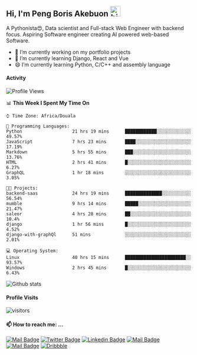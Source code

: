  ## Hi, I'm Peng Boris Akebuon <img src="https://user-images.githubusercontent.com/1303154/88677602-1635ba80-d120-11ea-84d8-d263ba5fc3c0.gif" width="28px" alt="hi">

 A Pythonista😍, Data scientist and Full-stack Web Engineer with backend focus. Aspiring Software engineer creating AI powered web-based Software.
- 🔭 I’m currently working on my portfolio projects
- 🌱 I’m currently learning Django, React and Vue
- 😄 I’m currently learning Python, C/C++ and assembly language

#### Activity
<!--START_SECTION:waka-->
![Profile Views](http://img.shields.io/badge/Profile%20Views-27-blue)

📊 **This Week I Spent My Time On** 

```text
⌚︎ Time Zone: Africa/Douala

💬 Programming Languages: 
Python                   21 hrs 19 mins      ████████████░░░░░░░░░░░░░   49.57% 
JavaScript               7 hrs 23 mins       ████░░░░░░░░░░░░░░░░░░░░░   17.19% 
Markdown                 5 hrs 55 mins       ███░░░░░░░░░░░░░░░░░░░░░░   13.76% 
HTML                     2 hrs 41 mins       █░░░░░░░░░░░░░░░░░░░░░░░░   6.27% 
GraphQL                  1 hr 18 mins        ░░░░░░░░░░░░░░░░░░░░░░░░░   3.05%

🐱‍💻 Projects: 
backend-saas             24 hrs 19 mins      ██████████████░░░░░░░░░░░   56.54% 
mumble                   9 hrs 14 mins       █████░░░░░░░░░░░░░░░░░░░░   21.47% 
saleor                   4 hrs 28 mins       ██░░░░░░░░░░░░░░░░░░░░░░░   10.4% 
django                   1 hr 56 mins        █░░░░░░░░░░░░░░░░░░░░░░░░   4.52% 
django-with-graphQl      51 mins             ░░░░░░░░░░░░░░░░░░░░░░░░░   2.01%

💻 Operating System: 
Linux                    40 hrs 15 mins      ███████████████████████░░   93.57% 
Windows                  2 hrs 45 mins       █░░░░░░░░░░░░░░░░░░░░░░░░   6.43%

```


<!--END_SECTION:waka-->


![Github stats](https://github-readme-stats.vercel.app/api?username=itzomen&theme=vue&show_icons=true&count_private=true)
 
 #### Profile Visits 

![visitors](https://visitor-badge.glitch.me/badge?page_id=itzomen)

#### 📫 How to reach me: ...

[![Mail Badge](https://img.shields.io/badge/-itzomen-c0392b?style=flat&labelColor=c0392b&logo=gmail&logoColor=white)](mailto:peng.akebuon2468@gmail.com)
[![Twitter Badge](https://img.shields.io/badge/-@itz_omen-1ca0f1?style=flat&labelColor=1ca0f1&logo=twitter&logoColor=white&link=https://twitter.com/itz_omen)](https://twitter.com/itz_omen/) [![Linkedin Badge](https://img.shields.io/badge/-Peng_Boris_Akebuon-0e76a8?style=flat&labelColor=0e76a8&logo=linkedin&logoColor=white)](https://www.linkedin.com/in/peng-boris-akebuon-0b8ba0195/)
 [![Mail Badge](https://img.shields.io/badge/-Academy_Omen-e74c3c?style=flat&labelColor=e74c3c&logo=youtube&logoColor=white)](https://www.youtube.com/channel/UCknaAfNfqKQDQFnqP2zMA6A)  [![Mail Badge](https://img.shields.io/badge/-@itz_an_omen-5851DB?style=flat&labelColor=5851DB&logo=instagram&logoColor=white)](https://instagram.com/itz_an_omen)  [![Dribbble](https://img.shields.io/badge/-itzomen-ea4c89?style=flat&label&logo=dribbble&logoColor=white)](https://dribbble.com/itzomen)
